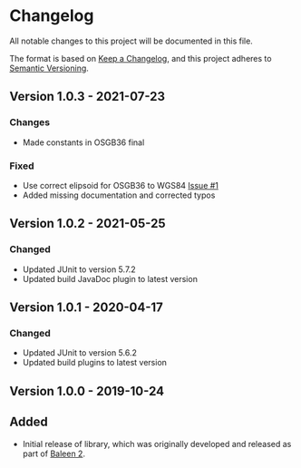 # Changelog

All notable changes to this project will be documented in this file.

The format is based on [Keep a Changelog](https://keepachangelog.com/en/1.0.0/),
and this project adheres to [Semantic Versioning](https://semver.org/spec/v2.0.0.html).

## Version 1.0.3 - 2021-07-23

### Changes
* Made constants in OSGB36 final

### Fixed
* Use correct elipsoid for OSGB36 to WGS84 [Issue #1](https://github.com/dstl/osgb/issues/1)
* Added missing documentation and corrected typos

## Version 1.0.2 - 2021-05-25

### Changed
* Updated JUnit to version 5.7.2
* Updated build JavaDoc plugin to latest version

## Version 1.0.1 - 2020-04-17

### Changed
* Updated JUnit to version 5.6.2
* Updated build plugins to latest version

## Version 1.0.0 - 2019-10-24

## Added
* Initial release of library, which was originally developed and released as part of [Baleen 2](https://github.com/dstl/baleen).